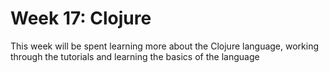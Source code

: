 # Week 17:  Clojure

This week will be spent learning more about the Clojure language, working through
the tutorials and learning the basics of the language
